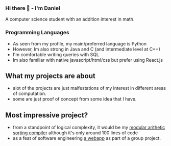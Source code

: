 ### Hi there 👋 - I'm Daniel
A computer science student with an addition interest in math. 

### Programming Languages
- As seen from my profile, my main/preferred language is Python
- However, Im also strong in Java and C (and intermediate level at C++)
- I'm comfortable writing queries with SQL
- Im also familiar with native javascript/html/css but prefer using React.js

## What my projects are about
- alot of the projects are just maifestations of my interest in different areas of computation.
- some are just proof of concept from some idea that I have.

## Most impressive project?
- from a standpoint of logical complexity, it would be my [modular arithetic sorting compiler](https://github.com/DanielStoi/short-projects/blob/master/modular_arithmetic_sorting_compiler.py) although it's only around 100 lines of code
- as a feat of software engineering [a webapp](https://github.com/DanielStoi/visual_and_audio_media_webapp) as part of a group project.
